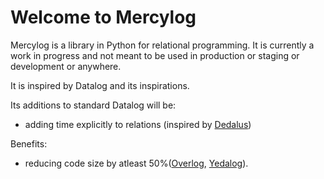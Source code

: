 Welcome to Mercylog 
============================

Mercylog is a library in Python for relational programming. It is currently a work in progress and not meant to be used in production or staging or development or anywhere.

It is inspired by Datalog and its inspirations.

Its additions to standard Datalog will be:
- adding time explicitly to relations (inspired by [Dedalus](http://www.neilconway.org/docs/dedalus_dl2.pdf))


Benefits:
- reducing code size by atleast 50%([Overlog](https://dl.acm.org/citation.cfm?id=1755913.1755937), [Yedalog](https://storage.googleapis.com/pub-tools-public-publication-data/pdf/43462.pdf)). 



